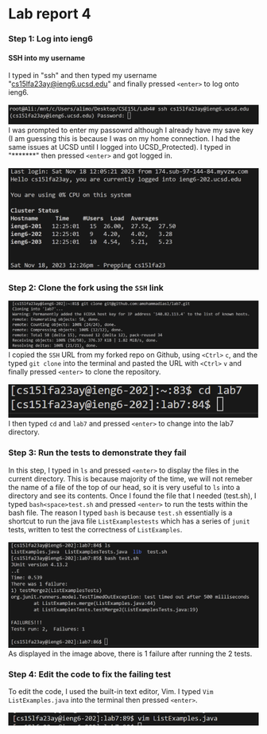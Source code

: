 # Lab report 4
### Step 1: Log into ieng6
#### SSH into my username
I typed in "ssh" and then typed my username "cs15lfa23ay@ieng6.ucsd.edu" and finally pressed `<enter>` to log onto ieng6. <br>
<br>
![image](IMG1.png) 
<br>
I was prompted to enter my passowrd although I already have my save key (I am guessing this is because I was on my home connection. I had the same issues at UCSD until I logged into UCSD_Protected). I typed in "*******" then pressed `<enter>` and got logged in. <br>
<br>
![Image](IMG2.png) 
<br>
### Step 2: Clone the fork using the `SSH` link <br>
![image](IMG3.png) 
<br>
I copied the `SSH` URL from my forked repo on Github, using `<Ctrl>` `c`, and the typed `git clone` into the terminal and pasted the URL with `<Ctrl>` `v` and finally pressed `<enter>` to clone the repository.
<br>
<br>
![Image](IMG4.png)
<br>
I then typed `cd` and `lab7` and pressed `<enter>` to change into the lab7 directory.
<br>
### Step 3: Run the tests to demonstrate they fail
In this step, I typed in `ls` and pressed `<enter>` to display the files in the current directory. This is because majority of the time, we will not remeber the name of a file of the top of our head, so it is very useful to `ls` into a directory and see its contents. Once I found the file that I needed (test.sh), I typed `bash<space>test.sh` and pressed `<enter>` to run the tests within the bash file. The reason I typed `bash` is because `test.sh` essentially is a shortcut to run the java file `ListExamplestests` which has a series of `junit` tests, written to test the correctness of `ListExamples`. <br>
<br>
![Image](IMG5A.png)
<br>
As displayed in the image above, there is 1 failure after running the 2 tests. 
### Step 4: Edit the code to fix the failing test
To edit the code, I used the built-in text editor, Vim. I typed `Vim ListExamples.java` into the terminal then pressed `<enter>`.
<br> <br>
![Image](IMG6.png)
